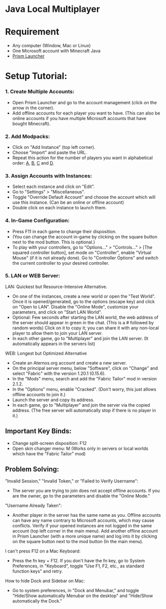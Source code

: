 # **__Java Local Multiplayer__**

# Requirement
- Any computer (Window, Mac or Linux)
- One Microsoft account with Minecraft Java
- [Prism Launcher](https://prismlauncher.org/download/)

# Setup Tutorial:

### 1. Create Multiple Accounts:
- Open Prism Launcher and go to the account management (click on the arrow in the corner).
- Add offline accounts for each player you want to have. (This can also be online accounts if you have multiple Microsoft accounts that have bought Minecraft).

### 2. Add Modpacks:
- Click on "Add Instance" (top left corner).
- Choose "Import" and paste the URL.
- Repeat this action for the number of players you want in alphabetical order: [A](https://github.com/CoconutsXXS/Minecraft-Java-Splitscreen/releases/download/Modpacks/Local.Multplayer.A.zip), [B](https://github.com/CoconutsXXS/Minecraft-Java-Splitscreen/releases/download/Modpacks/Local.Multplayer.B.zip), [C](https://github.com/CoconutsXXS/Minecraft-Java-Splitscreen/releases/download/Modpacks/Local.Multplayer.C.zip) and [D](https://github.com/CoconutsXXS/Minecraft-Java-Splitscreen/releases/download/Modpacks/Local.Multplayer.D.zip).

### 3. Assign Accounts with Instances:
- Select each instance and click on "Edit".
- Go to "Settings" > "Miscellaneous".
- Toggle "Override Default Account" and choose the account which will use this instance. (Can be an online or offline account)
- Double click on each instance to launch them.

### 4. In-Game Configuration:
- Press F11 in each game to change their disposition.
- (You can change the account in-game by clicking on the square button next to the mod button. This is optional.)
- To play with your controllers, go to "Options..." > "Controls..." > [The squared controller button], set mode on "Controller", enable "Virtual Mouse" (if it is not already done). Go to "Controller Options" and switch the current controller to your desired controller.

### 5. LAN or WEB Server:
LAN: Quickest but Resource-Intensive Alternative.
- On one of the instances, create a new world or open the "Test World". Once it is opened/generated, go to the options (escape key) and click on "Open to LAN". Disable the "Online Mode", customize your parameters, and click on "Start LAN World".
- Optional: Few seconds after starting the LAN world, the web address of the server should appear in green in the chat. (This is a # followed by random words) Click on it to copy it; you can share it with any non-local player to allow them to join your LAN server.
- In each other game, go to "Multiplayer" and join the LAN server. (It automatically appears in the servers list)

WEB: Longest but Optimized Alternative
- Create an Aternos.org account and create a new server.
- On the principal server menu, below "Software", click on "Change" and select "Fabric" with the version 1.20.1 (0.15.6).
- In the "Mods" menu, search and add the "Fabric Tailor" mod in version 2.1.2.
- In the "Options" menu, enable "Cracked". (Don't worry, this just allows offline accounts to join it.)
- Launch the server and copy its address.
- In each game, go to "Multiplayer" and join the server via the copied address. (The free server will automatically stop if there is no player in it.)



## Important Key Binds:

- Change split-screen disposition: F12
- Open skin changer menu: M (Works only in servers or local worlds which have the "Fabric Tailor" mod)



## Problem Solving:

"Invalid Session," "Invalid Token," or "Failed to Verify Username":
- The server you are trying to join does not accept offline accounts. If you are the owner, go to the parameters and disable the "Online Mode."

"Username Already Taken":
- Another player in the server has the same name as you. Offline accounts can have any name contrary to Microsoft accounts, which may cause conflicts. Verify if your opened instances are not logged in the same account (top left corner in the main menu). Add another offline account in Prism Launcher (with a more unique name) and log into it by clicking on the square button next to the mod button (In the main menu).

I can't press F12 on a Mac Keyboard:
- Press the fn key + F12. If you don't have the fn key, go to System Preferences, in "Keyboard", toggle "Use F1, F2, etc., as standard function keys" and retry.

How to hide Dock and Sidebar on Mac:
- Go to system preferences, in "Dock and Menubar," and toggle "Hide/Show automatically Menubar on the desktop" and "Hide/Show automatically the Dock."
